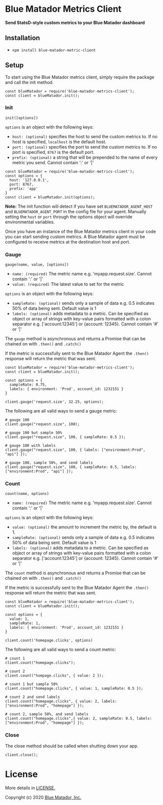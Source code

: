 # Blue Matador Metrics Client

**Send StatsD-style custom metrics to your Blue Matador dashboard** 

## Installation
  * `npm install blue-matador-metric-client`

## Setup

To start using the Blue Matador metrics client, simply require the package and call the init method.

```
const blueMatador = require('blue-matador-metrics-client');
const client = blueMatador.init();
```

### Init
`init([options])`

`options` is an object with the following keys:
  * `host: (optional)` specifies the host to send the custom metrics to. If no host is specified, `localhost` is the default host.
  * `port: (optional)` specifies the port to send the custom metrics to. If no port is specified, `8767` is the default port. 
  * `prefix: (optional)` a string that will be prepended to the name of every metric you send. Cannot contain ':' or '|'

```
const blueMatador = require('blue-matador-metrics-client');
const options = {
  host: '127.0.0.1',
  port: 8767,
  prefix: 'app'
}
const client = blueMatador.init(options);
```

**Note:** The init function will detect if you have set `BLUEMATADOR_AGENT_HOST` and `BLUEMATADOR_AGENT_PORT` in the config file for your agent. Manually setting the `host` or `port` through the options object will override environmental variables.   

Once you have an instance of the Blue Matador metrics client in your code you can start sending custom metrics. A Blue Matador agent must be configured to receive metrics at the destination host and port.

### Gauge
`gauge(name, value, [options])`
  * `name: (required)` The metric name e.g. 'myapp.request.size'. Cannot contain ':' or '|'
  * `value: (required)` The latest value to set for the metric
  
`options` is an object with the following keys: 
  * `sampleRate: (optional)` sends only a sample of data e.g. 0.5 indicates 50% of data being sent. Default value is 1
  * `labels: (optional)`  adds metadata to a metric. Can be specified as object or array of strings with key-value pairs formatted with a colon separator e.g. ['account:12345'] or {account: 12345}. Cannot contain '#' or '|'

The `gauge` method is asynchronous and returns a Promise that can be chained on with `.then()` and `.catch()`

If the metric is successfully sent to the Blue Matador Agent the `.then()` response will return the metric that was sent.

```
const blueMatador = require('blue-matador-metrics-client');
const client = blueMatador.init();

const options = {
  sampleRate: 0.75,
  labels: { environment: 'Prod', account_id: 1232151 }
}

client.gauge('request.size', 32.25, options);
```

The following are all valid ways to send a gauge metric:

```
# gauge 100
client.gauge("request.size", 100);

# gauge 100 but sample 50%
client.gauge("request.size", 100, { sampleRate: 0.5 });

# gauge 100 with labels
client.gauge("request.size", 100, { labels: ["environment:Prod", "api"] });

# gauge 100, sample 50%, and send labels
client.gauge("request.size", 100, { sampleRate: 0.5, labels: ["environment:Prod", "api"] });

```

### Count
`count(name, options)`
  * `name: (required)` The metric name e.g. 'myapp.request.size'. Cannot contain ':' or '|'
  
`options` is an object with the following keys: 
  * `value: (optional)` the amount to increment the metric by, the default is 1. 
  * `sampleRate: (optional)` sends only a sample of data e.g. 0.5 indicates 50% of data being sent. Default value is 1
  * `labels: (optional)`  adds metadata to a metric. Can be specified as object or array of strings with key-value pairs formatted with a colon separator e.g. ['account:12345'] or {account: 12345}. Cannot contain '#' or '|'

The `count` method is asynchronous and returns a Promise that can be chained on with `.then()` and `.catch()`

If the metric is successfully sent to the Blue Matador Agent the `.then()` response will return the metric that was sent.

```
const blueMatador = require('blue-matador-metrics-client');
const client = blueMatador.init();

const options = {
  value: 1,
  sampleRate: 1,
  labels: { environment: 'Prod', account_id: 1232151 }
}

client.count('homepage.clicks', options)
```

The following are all valid ways to send a count metric:

```
# count 1
client.count("homepage.clicks");

# count 2
client.count("hompage.clicks", { value: 2 });

# count 1 but sample 50%
client.count("homepage.clicks", { value: 1, sampleRate: 0.5 });

# count 2 and send labels
client.count("homepage.clicks", { value: 2, labels: ["environment:Prod", "homepage"] });

# count 2, sample 50%, and send labels
client.count("homepage.clicks",{ value: 2, sampleRate: 0.5, labels: ["environment:Prod", "homepage"] });

```

### Close

The close method should be called when shutting down your app.

```
client.close();
```


# License

More details in [LICENSE.](https://github.com/bluematador/bluematador-metrics-client-js/blob/master/LICENSE)

Copyright (c) 2020 [Blue Matador, Inc.](https://www.bluematador.com/)
